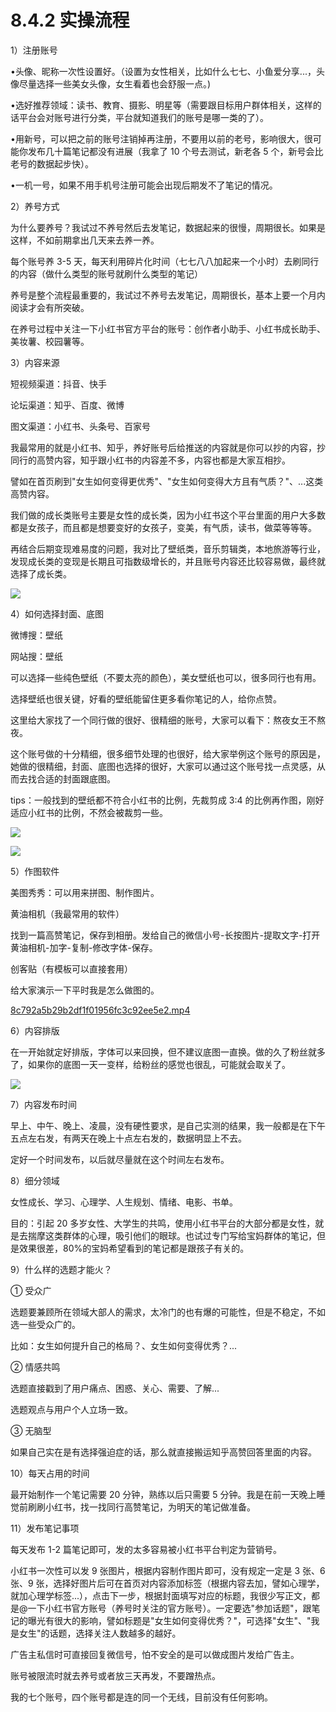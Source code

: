 # 8.4.2 实操流程

1）注册账号

•头像、昵称一次性设置好。（设置为女性相关，比如什么七七、小鱼爱分享...，头像尽量选择一些美女头像，女生看着也会舒服一点。)

•选好推荐领域：读书、教育、摄影、明星等（需要跟目标用户群体相关，这样的话平台会对账号进行分类，平台就知道我们的账号是哪一类的了）。

•用新号，可以把之前的账号注销掉再注册，不要用以前的老号，影响很大，很可能你发布几十篇笔记都没有进展（我拿了 10 个号去测试，新老各 5 个，新号会比老号的数据起步快）。

•一机一号，如果不用手机号注册可能会出现后期发不了笔记的情况。

2）养号方式

为什么要养号？我试过不养号然后去发笔记，数据起来的很慢，周期很长。如果是这样，不如前期拿出几天来去养一养。

每个账号养 3-5 天，每天利用碎片化时间（七七八八加起来一个小时）去刷同行的内容（做什么类型的账号就刷什么类型的笔记）

养号是整个流程最重要的，我试过不养号去发笔记，周期很长，基本上要一个月内阅读才会有所突破。

在养号过程中关注一下小红书官方平台的账号：创作者小助手、小红书成长助手、美妆薯、校园薯等。

3）内容来源

短视频渠道：抖音、快手

论坛渠道：知乎、百度、微博

图文渠道：小红书、头条号、百家号

我最常用的就是小红书、知乎，养好账号后给推送的内容就是你可以抄的内容，抄同行的高赞内容，知乎跟小红书的内容差不多，内容也都是大家互相抄。

譬如在首页刷到"女生如何变得更优秀"、"女生如何变得大方且有气质？"、...这类高赞内容。

我们做的成长类账号主要是女性的成长类，因为小红书这个平台里面的用户大多数都是女孩子，而且都是想要变好的女孩子，变美，有气质，读书，做菜等等等。

再结合后期变现难易度的问题，我对比了壁纸类，音乐剪辑类，本地旅游等行业，发现成长类的变现是长期且可指数级增长的，并且账号内容还比较容易做，最终就选择了成长类。

![](img/090e2ab6c8711afb685cf8d39107ec92.png)

4）如何选择封面、底图

微博搜：壁纸

网站搜：壁纸

可以选择一些纯色壁纸（不要太亮的颜色），美女壁纸也可以，很多同行也有用。

选择壁纸也很关键，好看的壁纸能留住更多看你笔记的人，给你点赞。

这里给大家找了一个同行做的很好、很精细的账号，大家可以看下：熬夜女王不熬夜。

这个账号做的十分精细，很多细节处理的也很好，给大家举例这个账号的原因是，她做的很精细，封面、底图也选择的很好，大家可以通过这个账号找一点灵感，从而去找合适的封面跟底图。

tips：一般找到的壁纸都不符合小红书的比例，先裁剪成 3:4 的比例再作图，刚好适应小红书的比例，不然会被裁剪一些。

![](img/00eedd39bd6ee211f505d6b202248f09.png)

![](img/adeaf6a0eb1c8b1f6ec3fd39a9391469.png)

5）作图软件

美图秀秀：可以用来拼图、制作图片。

黄油相机（我最常用的软件）

找到一篇高赞笔记，保存到相册。发给自己的微信小号-长按图片-提取文字-打开黄油相机-加字-复制-修改字体-保存。

创客贴（有模板可以直接套用）

给大家演示一下平时我是怎么做图的。

[8c792a5b29b2df1f01956fc3c92ee5e2.mp4](https://search01.shengcaiyoushu.com/upload/doc/JIuYdUvt9o3K00xE8MJc5clunVg/ZnuibUu3uof25DxG91McGtX3nDd)

6）内容排版

在一开始就定好排版，字体可以来回换，但不建议底图一直换。做的久了粉丝就多了，如果你的底图一天一变样，给粉丝的感觉也很乱，可能就会取关了。

![](img/575b2425cb6cfcd15359bb862bd0865b.png)

7）内容发布时间

早上、中午、晚上、凌晨，没有硬性要求，是自己实测的结果，我一般都是在下午五点左右发，有两天在晚上十点左右发的，数据明显上不去。

定好一个时间发布，以后就尽量就在这个时间左右发布。

8）细分领域

女性成长、学习、心理学、人生规划、情绪、电影、书单。

目的：引起 20 多岁女性、大学生的共鸣，使用小红书平台的大部分都是女性，就是去揣摩这类群体的心理，吸引他们的眼球。也试过专门写给宝妈群体的笔记，但是效果很差，80%的宝妈希望看到的笔记都是跟孩子有关的。

9）什么样的选题才能火？

① 受众广

选题要兼顾所在领域大部人的需求，太冷门的也有爆的可能性，但是不稳定，不如选一些受众广的。

比如：女生如何提升自己的格局？、女生如何变得优秀？...

② 情感共鸣

选题直接戳到了用户痛点、困惑、关心、需要、了解...

选题观点与用户个人立场一致。

③ 无脑型

如果自己实在是有选择强迫症的话，那么就直接搬运知乎高赞回答里面的内容。

10）每天占用的时间

最开始制作一个笔记需要 20 分钟，熟练以后只需要 5 分钟。我是在前一天晚上睡觉前刷刷小红书，找一找同行高赞笔记，为明天的笔记做准备。

11）发布笔记事项

每天发布 1-2 篇笔记即可，发的太多容易被小红书平台判定为营销号。

小红书一次性可以发 9 张图片，根据内容制作图片即可，没有规定一定是 3 张、6 张、9 张，选择好图片后可在首页对内容添加标签（根据内容去加，譬如心理学，就加心理学标签...），点击下一步，根据封面填写对应的标题，我很少写正文，都是@一下小红书官方账号（养号时关注的官方账号）。一定要选"参加话题"，跟笔记的曝光有很大的影响，譬如标题是"女生如何变得优秀？"，可选择"女生"、"我是女生"的话题，选择关注人数越多的越好。

广告主私信时可直接回复微信号，怕不安全的是可以做成图片发给广告主。

账号被限流时就去养号或者放三天再发，不要蹭热点。

我的七个账号，四个账号都是连的同一个无线，目前没有任何影响。